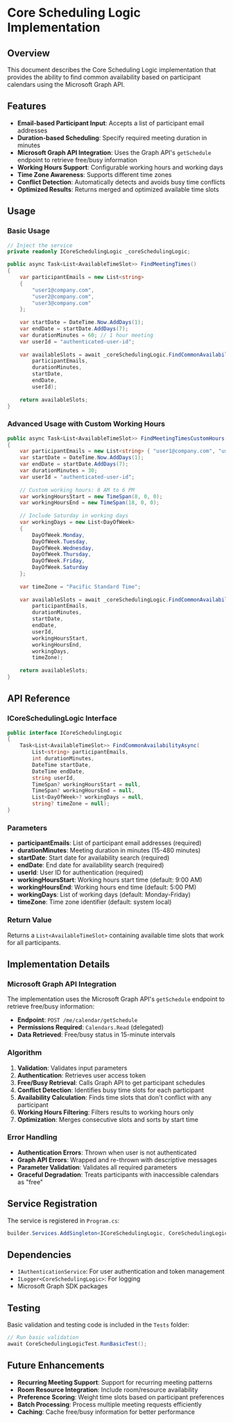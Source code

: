 # Core Scheduling Logic Implementation

## Overview

This document describes the Core Scheduling Logic implementation that provides the ability to find common availability based on participant calendars using the Microsoft Graph API.

## Features

- **Email-based Participant Input**: Accepts a list of participant email addresses
- **Duration-based Scheduling**: Specify required meeting duration in minutes
- **Microsoft Graph API Integration**: Uses the Graph API's `getSchedule` endpoint to retrieve free/busy information
- **Working Hours Support**: Configurable working hours and working days
- **Time Zone Awareness**: Supports different time zones
- **Conflict Detection**: Automatically detects and avoids busy time conflicts
- **Optimized Results**: Returns merged and optimized available time slots

## Usage

### Basic Usage

```csharp
// Inject the service
private readonly ICoreSchedulingLogic _coreSchedulingLogic;

public async Task<List<AvailableTimeSlot>> FindMeetingTimes()
{
    var participantEmails = new List<string> 
    { 
        "user1@company.com", 
        "user2@company.com", 
        "user3@company.com" 
    };
    
    var startDate = DateTime.Now.AddDays(1);
    var endDate = startDate.AddDays(7);
    var durationMinutes = 60; // 1 hour meeting
    var userId = "authenticated-user-id";
    
    var availableSlots = await _coreSchedulingLogic.FindCommonAvailabilityAsync(
        participantEmails,
        durationMinutes,
        startDate,
        endDate,
        userId);
    
    return availableSlots;
}
```

### Advanced Usage with Custom Working Hours

```csharp
public async Task<List<AvailableTimeSlot>> FindMeetingTimesCustomHours()
{
    var participantEmails = new List<string> { "user1@company.com", "user2@company.com" };
    var startDate = DateTime.Now.AddDays(1);
    var endDate = startDate.AddDays(7);
    var durationMinutes = 30;
    var userId = "authenticated-user-id";
    
    // Custom working hours: 8 AM to 6 PM
    var workingHoursStart = new TimeSpan(8, 0, 0);
    var workingHoursEnd = new TimeSpan(18, 0, 0);
    
    // Include Saturday in working days
    var workingDays = new List<DayOfWeek>
    {
        DayOfWeek.Monday,
        DayOfWeek.Tuesday,
        DayOfWeek.Wednesday,
        DayOfWeek.Thursday,
        DayOfWeek.Friday,
        DayOfWeek.Saturday
    };
    
    var timeZone = "Pacific Standard Time";
    
    var availableSlots = await _coreSchedulingLogic.FindCommonAvailabilityAsync(
        participantEmails,
        durationMinutes,
        startDate,
        endDate,
        userId,
        workingHoursStart,
        workingHoursEnd,
        workingDays,
        timeZone);
    
    return availableSlots;
}
```

## API Reference

### ICoreSchedulingLogic Interface

```csharp
public interface ICoreSchedulingLogic
{
    Task<List<AvailableTimeSlot>> FindCommonAvailabilityAsync(
        List<string> participantEmails,
        int durationMinutes,
        DateTime startDate,
        DateTime endDate,
        string userId,
        TimeSpan? workingHoursStart = null,
        TimeSpan? workingHoursEnd = null,
        List<DayOfWeek>? workingDays = null,
        string? timeZone = null);
}
```

### Parameters

- **participantEmails**: List of participant email addresses (required)
- **durationMinutes**: Meeting duration in minutes (15-480 minutes)
- **startDate**: Start date for availability search (required)
- **endDate**: End date for availability search (required)
- **userId**: User ID for authentication (required)
- **workingHoursStart**: Working hours start time (default: 9:00 AM)
- **workingHoursEnd**: Working hours end time (default: 5:00 PM)
- **workingDays**: List of working days (default: Monday-Friday)
- **timeZone**: Time zone identifier (default: system local)

### Return Value

Returns a `List<AvailableTimeSlot>` containing available time slots that work for all participants.

## Implementation Details

### Microsoft Graph API Integration

The implementation uses the Microsoft Graph API's `getSchedule` endpoint to retrieve free/busy information:

- **Endpoint**: `POST /me/calendar/getSchedule`
- **Permissions Required**: `Calendars.Read` (delegated)
- **Data Retrieved**: Free/busy status in 15-minute intervals

### Algorithm

1. **Validation**: Validates input parameters
2. **Authentication**: Retrieves user access token
3. **Free/Busy Retrieval**: Calls Graph API to get participant schedules
4. **Conflict Detection**: Identifies busy time slots for each participant
5. **Availability Calculation**: Finds time slots that don't conflict with any participant
6. **Working Hours Filtering**: Filters results to working hours only
7. **Optimization**: Merges consecutive slots and sorts by start time

### Error Handling

- **Authentication Errors**: Thrown when user is not authenticated
- **Graph API Errors**: Wrapped and re-thrown with descriptive messages
- **Parameter Validation**: Validates all required parameters
- **Graceful Degradation**: Treats participants with inaccessible calendars as "free"

## Service Registration

The service is registered in `Program.cs`:

```csharp
builder.Services.AddSingleton<ICoreSchedulingLogic, CoreSchedulingLogic>();
```

## Dependencies

- `IAuthenticationService`: For user authentication and token management
- `ILogger<CoreSchedulingLogic>`: For logging
- Microsoft Graph SDK packages

## Testing

Basic validation and testing code is included in the `Tests` folder:

```csharp
// Run basic validation
await CoreSchedulingLogicTest.RunBasicTest();
```

## Future Enhancements

- **Recurring Meeting Support**: Support for recurring meeting patterns
- **Room Resource Integration**: Include room/resource availability
- **Preference Scoring**: Weight time slots based on participant preferences
- **Batch Processing**: Process multiple meeting requests efficiently
- **Caching**: Cache free/busy information for better performance